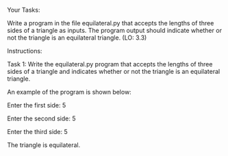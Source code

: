 Your Tasks:

Write a program in the file equilateral.py that accepts 
the lengths of three sides of a triangle as inputs. 
The program output should indicate whether or not the 
triangle is an equilateral triangle. (LO: 3.3)


Instructions:

Task 1: Write the equilateral.py program that accepts the 
lengths of three sides of a triangle and indicates whether 
or not the triangle is an equilateral triangle.


An example of the program is shown below:

Enter the first side: 5

Enter the second side: 5

Enter the third side: 5

The triangle is equilateral.
